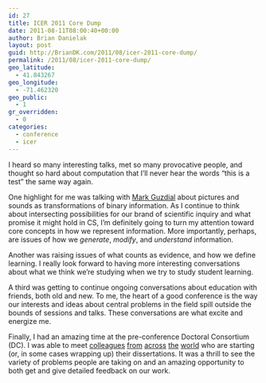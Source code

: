 ```yaml
---
id: 27
title: ICER 2011 Core Dump
date: 2011-08-11T08:00:40+00:00
author: Brian Danielak
layout: post
guid: http://BrianDK.com/2011/08/icer-2011-core-dump/
permalink: /2011/08/icer-2011-core-dump/
geo_latitude:
  - 41.843267
geo_longitude:
  - -71.462320
geo_public:
  - 1
gr_overridden:
  - 0
categories:
  - conference
  - icer
---
```

I heard so many interesting talks, met so many provocative people, and thought so hard about computation that I&#8217;ll never hear the words &#8220;this is a test&#8221; the same way again.

One highlight for me was talking with [Mark Guzdial](http://computinged.wordpress.com/ "Mark Guzdial's Blog") about pictures and sounds as transformations of binary information. As I continue to think about intersecting possibilities for our brand of scientific inquiry and what promise it might hold in CS, I&#8217;m definitely going to turn my attention toward core concepts in how we represent information. More importantly, perhaps, are issues of how we _generate_, _modify_, and _understand_ information.

Another was raising issues of what counts as evidence, and how we define learning. I really look forward to having more interesting conversations about what we think we&#8217;re studying when we try to study student learning.

A third was getting to continue ongoing conversations about education with friends, both old and new. To me, the heart of a good conference is the way our interests and ideas about central problems in the field spill outside the bounds of sessions and talks. These conversations are what excite and energize me.

Finally, I had an amazing time at the pre-conference Doctoral Consortium (DC). I was able to meet [colleagues](http://www.esoe.nl/en/people/phd-students/mara-saeli/ "Mara Saeli's Homepage") [from](http://www.colleenmlewis.com/ "Colleen M. Lewis's Homepage") [across](http://www.danielzingaro.com/ "Daniel Zingaro's Homepage") [the](http://www.cs.cmu.edu/~lsudol/ "Leigh Ann Sudol-DeLyser's Homepage") [world](http://mostrom.eu/ "Jan Erik Moström's Homepage") who are starting (or, in some cases wrapping up) their dissertations. It was a thrill to see the variety of problems people are taking on and an amazing opportunity to both get and give detailed feedback on our work.